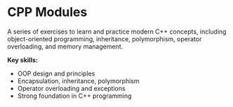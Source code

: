 # CPP Modules

A series of exercises to learn and practice modern C++ concepts, including object-oriented programming, inheritance, polymorphism, operator overloading, and memory management.  

**Key skills:**  
- OOP design and principles  
- Encapsulation, inheritance, polymorphism  
- Operator overloading and exceptions  
- Strong foundation in C++ programming  